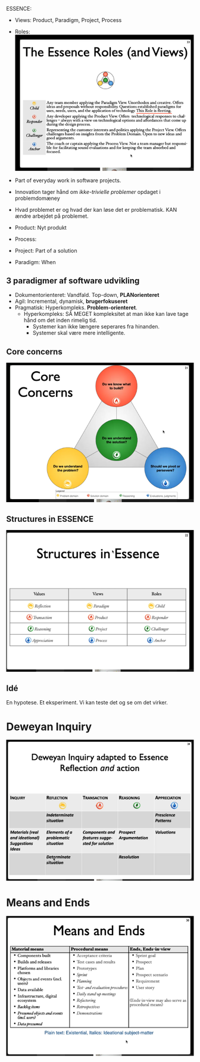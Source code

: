 
ESSENCE:
* Views: Product, Paradigm, Project, Process
* Roles: 
![](figures/essence_roles.png)


* Part of everyday work in software projects.
* Innovation tager hånd om _ikke-trivielle problemer_ opdaget i problemdomæney
* Hvad problemet er og hvad der kan løse det er problematisk. KAN ændre arbejdet på problemet.

* Product: Nyt produkt
* Process: 
* Project: Part of a solution
* Paradigm: When 

## 3 paradigmer af software udvikling
* Dokumentorienteret: Vandfald. Top-down, **PLANorienteret**
* Agil: Incremental, dynamisk, **brugerfokuseret**
* Pragmatisk: Hyperkompleks. **Problem-orienteret**.
  * Hyperkompleks: SÅ MEGET kompleksitet at man ikke kan lave tage hånd om det inden rimelig tid. 
    * Systemer kan ikke længere seperares fra hinanden.
    * Systemer skal være mere intelligente.


## Core concerns
![](figures/essence_core_concerns.png)

## Structures in ESSENCE
![](figures/essence_structures.png)


## Idé
En hypotese. Et eksperiment. Vi kan teste det og se om det virker.


# Deweyan Inquiry
![](figures/essence_deweyan.png)

# Means and Ends
![](figures/essence_means.png)

